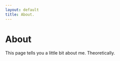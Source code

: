 ```yaml
---
layout: default
title: About.
---
```

# About

This page tells you a little bit about me. Theoretically.